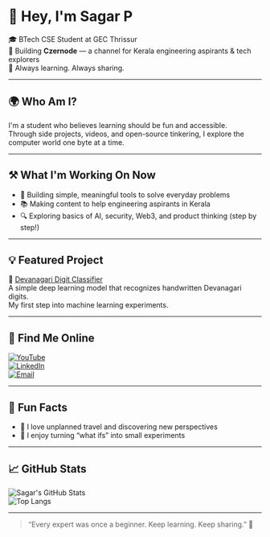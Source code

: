 # 👋 Hey, I'm Sagar P

🎓 BTech CSE Student at GEC Thrissur  
🎥 Building **Czernode** — a channel for Kerala engineering aspirants & tech explorers  
🌱 Always learning. Always sharing.

---

## 🌍 Who Am I?

I'm a student who believes learning should be fun and accessible.  
Through side projects, videos, and open-source tinkering, I explore the computer world one byte at a time.

---

## ⚒️ What I'm Working On Now

- 📱 Building simple, meaningful tools to solve everyday problems
- 📚 Making content to help engineering aspirants in Kerala  
- 🔍 Exploring basics of AI, security, Web3, and product thinking (step by step!)

---

## 💡 Featured Project

🔢 [Devanagari Digit Classifier](https://github.com/sagarp-c/devanagari_digit_classifier)  
A simple deep learning model that recognizes handwritten Devanagari digits.  
My first step into machine learning experiments.

---

## 🔗 Find Me Online

[![YouTube](https://img.shields.io/badge/Czernode-Subscribe-red?style=for-the-badge&logo=youtube)](https://www.youtube.com/@czernode)  
[![LinkedIn](https://img.shields.io/badge/LinkedIn-sagarp--blue?style=for-the-badge&logo=linkedin)](https://www.linkedin.com/in/sagarp-/)  
[![Email](https://img.shields.io/badge/Email-sagarp.cvr@gmail.com-blue?style=for-the-badge&logo=gmail)](mailto:sagarp.cvr@gmail.com)

---

## 🎯 Fun Facts

- 🧭 I love unplanned travel and discovering new perspectives  
- 🤖 I enjoy turning “what ifs” into small experiments

---

## 📈 GitHub Stats

![Sagar's GitHub Stats](https://github-readme-stats.vercel.app/api?username=sagarp-c&show_icons=true&theme=tokyonight)  
![Top Langs](https://github-readme-stats.vercel.app/api/top-langs/?username=sagarp-c&layout=compact&theme=tokyonight)

---

> “Every expert was once a beginner. Keep learning. Keep sharing.” 🌱

